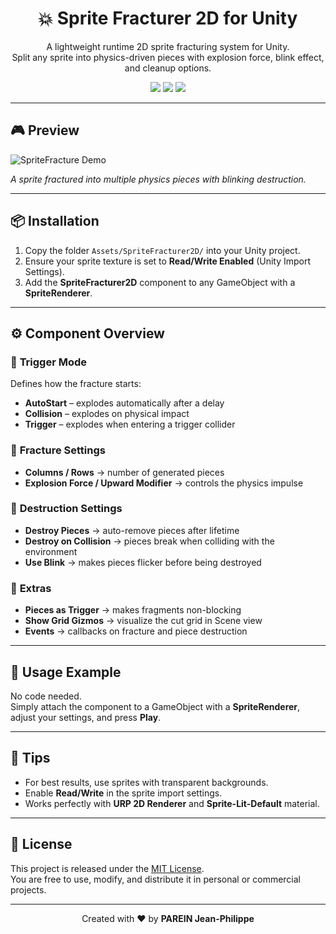 <h1 align="center">💥 Sprite Fracturer 2D for Unity</h1>

<p align="center">
A lightweight runtime 2D sprite fracturing system for Unity.<br/>
Split any sprite into physics-driven pieces with explosion force, blink effect, and cleanup options.
</p>

<p align="center">
  <img src="https://img.shields.io/badge/Unity-2022.3%2B-black?logo=unity" />
  <img src="https://img.shields.io/badge/License-MIT-green" />
  <img src="https://img.shields.io/badge/RenderPipeline-Built--in%2FURP%2FHDRP-blue" />
</p>

---

## 🎮 Preview

![SpriteFracture Demo](Docs/fracture_demo.gif)

*A sprite fractured into multiple physics pieces with blinking destruction.*

---

## 📦 Installation

1. Copy the folder `Assets/SpriteFracturer2D/` into your Unity project.  
2. Ensure your sprite texture is set to **Read/Write Enabled** (Unity Import Settings).  
3. Add the **SpriteFracturer2D** component to any GameObject with a **SpriteRenderer**.  

---

## ⚙️ Component Overview

### 🔹 **Trigger Mode**
Defines how the fracture starts:
- **AutoStart** – explodes automatically after a delay  
- **Collision** – explodes on physical impact  
- **Trigger** – explodes when entering a trigger collider  

### 🔹 **Fracture Settings**
- **Columns / Rows** → number of generated pieces  
- **Explosion Force / Upward Modifier** → controls the physics impulse  

### 🔹 **Destruction Settings**
- **Destroy Pieces** → auto-remove pieces after lifetime  
- **Destroy on Collision** → pieces break when colliding with the environment  
- **Use Blink** → makes pieces flicker before being destroyed  

### 🔹 **Extras**
- **Pieces as Trigger** → makes fragments non-blocking  
- **Show Grid Gizmos** → visualize the cut grid in Scene view  
- **Events** → callbacks on fracture and piece destruction  

---

## 🧩 Usage Example

No code needed.  
Simply attach the component to a GameObject with a **SpriteRenderer**, adjust your settings, and press **Play**.

---

## 🧠 Tips
- For best results, use sprites with transparent backgrounds.  
- Enable **Read/Write** in the sprite import settings.  
- Works perfectly with **URP 2D Renderer** and **Sprite-Lit-Default** material.  

---

## 📜 License
This project is released under the [MIT License](LICENSE).  
You are free to use, modify, and distribute it in personal or commercial projects.

---

<p align="center">Created with ❤️ by <b>PAREIN Jean-Philippe</b></p>
